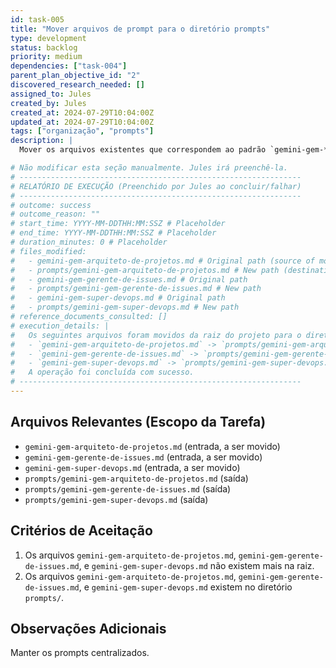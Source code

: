 ```yaml
---
id: task-005
title: "Mover arquivos de prompt para o diretório prompts"
type: development
status: backlog
priority: medium
dependencies: ["task-004"]
parent_plan_objective_id: "2"
discovered_research_needed: []
assigned_to: Jules
created_by: Jules
created_at: 2024-07-29T10:04:00Z
updated_at: 2024-07-29T10:04:00Z
tags: ["organização", "prompts"]
description: |
  Mover os arquivos existentes que correspondem ao padrão `gemini-gem-*.md` da raiz do projeto para o diretório `prompts/`.

# Não modificar esta seção manualmente. Jules irá preenchê-la.
# ---------------------------------------------------------------
# RELATÓRIO DE EXECUÇÃO (Preenchido por Jules ao concluir/falhar)
# ---------------------------------------------------------------
# outcome: success
# outcome_reason: ""
# start_time: YYYY-MM-DDTHH:MM:SSZ # Placeholder
# end_time: YYYY-MM-DDTHH:MM:SSZ # Placeholder
# duration_minutes: 0 # Placeholder
# files_modified:
#   - gemini-gem-arquiteto-de-projetos.md # Original path (source of move)
#   - prompts/gemini-gem-arquiteto-de-projetos.md # New path (destination of move)
#   - gemini-gem-gerente-de-issues.md # Original path
#   - prompts/gemini-gem-gerente-de-issues.md # New path
#   - gemini-gem-super-devops.md # Original path
#   - prompts/gemini-gem-super-devops.md # New path
# reference_documents_consulted: []
# execution_details: |
#   Os seguintes arquivos foram movidos da raiz do projeto para o diretório `prompts/`:
#   - `gemini-gem-arquiteto-de-projetos.md` -> `prompts/gemini-gem-arquiteto-de-projetos.md`
#   - `gemini-gem-gerente-de-issues.md` -> `prompts/gemini-gem-gerente-de-issues.md`
#   - `gemini-gem-super-devops.md` -> `prompts/gemini-gem-super-devops.md`
#   A operação foi concluída com sucesso.
# ---------------------------------------------------------------
---
```


## Arquivos Relevantes (Escopo da Tarefa)
* `gemini-gem-arquiteto-de-projetos.md` (entrada, a ser movido)
* `gemini-gem-gerente-de-issues.md` (entrada, a ser movido)
* `gemini-gem-super-devops.md` (entrada, a ser movido)
* `prompts/gemini-gem-arquiteto-de-projetos.md` (saída)
* `prompts/gemini-gem-gerente-de-issues.md` (saída)
* `prompts/gemini-gem-super-devops.md` (saída)

## Critérios de Aceitação
1. Os arquivos `gemini-gem-arquiteto-de-projetos.md`, `gemini-gem-gerente-de-issues.md`, e `gemini-gem-super-devops.md` não existem mais na raiz.
2. Os arquivos `gemini-gem-arquiteto-de-projetos.md`, `gemini-gem-gerente-de-issues.md`, e `gemini-gem-super-devops.md` existem no diretório `prompts/`.

## Observações Adicionais
Manter os prompts centralizados.
